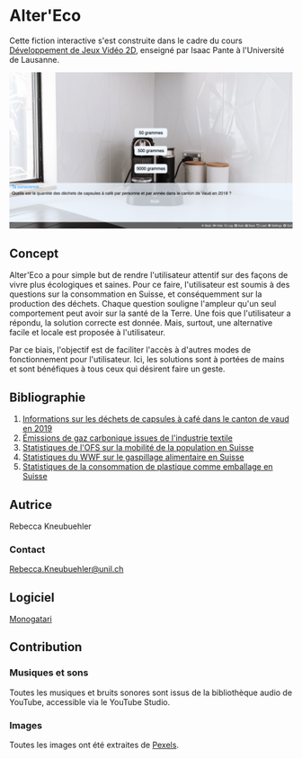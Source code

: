 # Alter'Eco

Cette fiction interactive s'est construite dans le cadre du cours [Développement de Jeux Vidéo 2D](https://github.com/ipante/ressources_cours_jeux_video_2D/blob/master/README.md), enseigné par Isaac Pante à l'Université de Lausanne. 

![README image](readMe_image.png)

## Concept
Alter'Eco a pour simple but de rendre l'utilisateur attentif sur des façons de vivre plus écologiques et saines. Pour ce faire, l'utilisateur est soumis à des questions sur la consommation en Suisse, et conséquemment sur la production des déchets. Chaque question souligne l'ampleur qu'un seul comportement peut avoir sur la santé de la Terre. Une fois que l'utilisateur a répondu, la solution correcte est donnée. Mais, surtout, une alternative facile et locale est proposée à l'utilisateur. 

Par ce biais, l'objectif est de faciliter l'accès à d'autres modes de fonctionnement pour l'utilisateur. Ici, les solutions sont à portées de mains et sont bénéfiques à tous ceux qui désirent faire un geste.

## Bibliographie

1. [Informations sur les déchets de capsules à café dans le canton de vaud en 2019](https://www.vd.ch/fileadmin/user_upload/themes/environnement/dechets/fichiers_pdf/Statistiques_communales_des_d%C3%A9chets_urbains_-_Ann%C3%A9e_2019.pdf) 
2. [Émissions de gaz carbonique issues de l'industrie textile](https://www.wwf.ch/fr/nos-objectifs/rapport-du-wwf-sur-lindustrie-de-lhabillement-et-des-textiles) 
3. [Statistiques de l'OFS sur la mobilité de la population en Suisse](https://www.bfs.admin.ch/bfs/fr/home/statistiques/mobilite-transports/transport-personnes/pendularite.html)
4. [Statistiques du WWF sur le gaspillage alimentaire en Suisse]( https://www.wwf.ch/fr/nos-objectifs/gaspillage-alimentaire)
5. [Statistiques de la consommation de plastique comme emballage en Suisse](https://www.swissinfo.ch/fre/la-majorité-des-produits-bio-sont-vendus-dans-du-plastique/45103296)

## Autrice
Rebecca Kneubuehler
### Contact
Rebecca.Kneubuehler@unil.ch

## Logiciel
[Monogatari](https://monogatari.io/)

## Contribution
### Musiques et sons
Toutes les musiques et bruits sonores sont issus de la bibliothèque audio de YouTube, accessible via le YouTube Studio. 

### Images
Toutes les images ont été extraites de [Pexels](https://www.pexels.com/fr-fr/). 